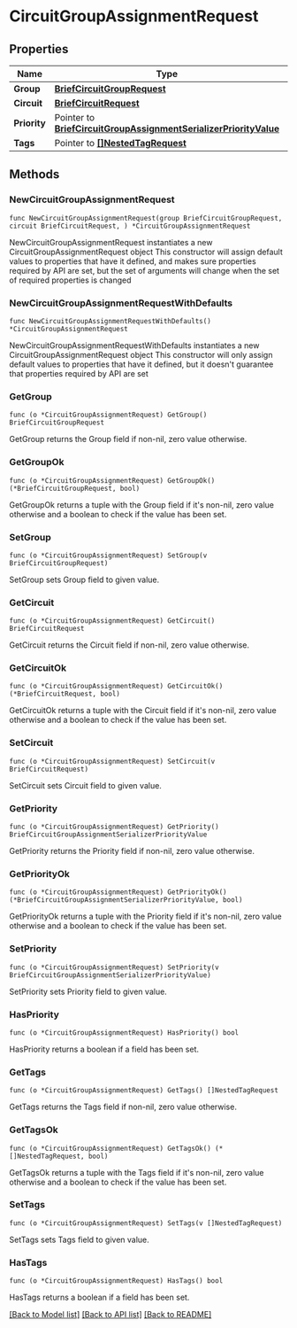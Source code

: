 # CircuitGroupAssignmentRequest

## Properties

Name | Type | Description | Notes
------------ | ------------- | ------------- | -------------
**Group** | [**BriefCircuitGroupRequest**](BriefCircuitGroupRequest.md) |  | 
**Circuit** | [**BriefCircuitRequest**](BriefCircuitRequest.md) |  | 
**Priority** | Pointer to [**BriefCircuitGroupAssignmentSerializerPriorityValue**](BriefCircuitGroupAssignmentSerializerPriorityValue.md) |  | [optional] 
**Tags** | Pointer to [**[]NestedTagRequest**](NestedTagRequest.md) |  | [optional] 

## Methods

### NewCircuitGroupAssignmentRequest

`func NewCircuitGroupAssignmentRequest(group BriefCircuitGroupRequest, circuit BriefCircuitRequest, ) *CircuitGroupAssignmentRequest`

NewCircuitGroupAssignmentRequest instantiates a new CircuitGroupAssignmentRequest object
This constructor will assign default values to properties that have it defined,
and makes sure properties required by API are set, but the set of arguments
will change when the set of required properties is changed

### NewCircuitGroupAssignmentRequestWithDefaults

`func NewCircuitGroupAssignmentRequestWithDefaults() *CircuitGroupAssignmentRequest`

NewCircuitGroupAssignmentRequestWithDefaults instantiates a new CircuitGroupAssignmentRequest object
This constructor will only assign default values to properties that have it defined,
but it doesn't guarantee that properties required by API are set

### GetGroup

`func (o *CircuitGroupAssignmentRequest) GetGroup() BriefCircuitGroupRequest`

GetGroup returns the Group field if non-nil, zero value otherwise.

### GetGroupOk

`func (o *CircuitGroupAssignmentRequest) GetGroupOk() (*BriefCircuitGroupRequest, bool)`

GetGroupOk returns a tuple with the Group field if it's non-nil, zero value otherwise
and a boolean to check if the value has been set.

### SetGroup

`func (o *CircuitGroupAssignmentRequest) SetGroup(v BriefCircuitGroupRequest)`

SetGroup sets Group field to given value.


### GetCircuit

`func (o *CircuitGroupAssignmentRequest) GetCircuit() BriefCircuitRequest`

GetCircuit returns the Circuit field if non-nil, zero value otherwise.

### GetCircuitOk

`func (o *CircuitGroupAssignmentRequest) GetCircuitOk() (*BriefCircuitRequest, bool)`

GetCircuitOk returns a tuple with the Circuit field if it's non-nil, zero value otherwise
and a boolean to check if the value has been set.

### SetCircuit

`func (o *CircuitGroupAssignmentRequest) SetCircuit(v BriefCircuitRequest)`

SetCircuit sets Circuit field to given value.


### GetPriority

`func (o *CircuitGroupAssignmentRequest) GetPriority() BriefCircuitGroupAssignmentSerializerPriorityValue`

GetPriority returns the Priority field if non-nil, zero value otherwise.

### GetPriorityOk

`func (o *CircuitGroupAssignmentRequest) GetPriorityOk() (*BriefCircuitGroupAssignmentSerializerPriorityValue, bool)`

GetPriorityOk returns a tuple with the Priority field if it's non-nil, zero value otherwise
and a boolean to check if the value has been set.

### SetPriority

`func (o *CircuitGroupAssignmentRequest) SetPriority(v BriefCircuitGroupAssignmentSerializerPriorityValue)`

SetPriority sets Priority field to given value.

### HasPriority

`func (o *CircuitGroupAssignmentRequest) HasPriority() bool`

HasPriority returns a boolean if a field has been set.

### GetTags

`func (o *CircuitGroupAssignmentRequest) GetTags() []NestedTagRequest`

GetTags returns the Tags field if non-nil, zero value otherwise.

### GetTagsOk

`func (o *CircuitGroupAssignmentRequest) GetTagsOk() (*[]NestedTagRequest, bool)`

GetTagsOk returns a tuple with the Tags field if it's non-nil, zero value otherwise
and a boolean to check if the value has been set.

### SetTags

`func (o *CircuitGroupAssignmentRequest) SetTags(v []NestedTagRequest)`

SetTags sets Tags field to given value.

### HasTags

`func (o *CircuitGroupAssignmentRequest) HasTags() bool`

HasTags returns a boolean if a field has been set.


[[Back to Model list]](../README.md#documentation-for-models) [[Back to API list]](../README.md#documentation-for-api-endpoints) [[Back to README]](../README.md)


